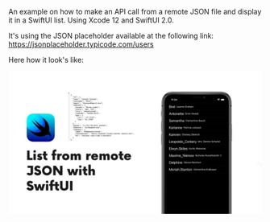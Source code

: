 An example on how to make an API call from a remote JSON file and display it in a SwiftUI list. Using Xcode 12 and SwiftUI 2.0.

It's using the JSON placeholder available at the following link: 
https://jsonplaceholder.typicode.com/users


Here how it look's like:

![Screenshot](screenshot.jpg)
